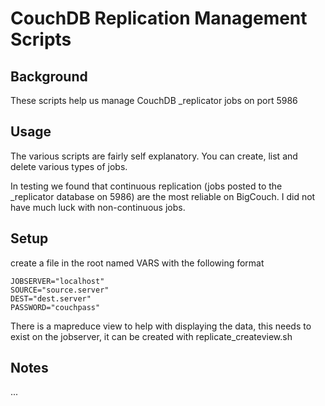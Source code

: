# CouchDB Replication Management Scripts

## Background

These scripts help us manage CouchDB _replicator jobs on port 5986


## Usage

The various scripts are fairly self explanatory. You can create, list and delete various types of jobs.

In testing we found that continuous replication (jobs posted to the _replicator database on 5986) are the most reliable on BigCouch. I did not have much luck with non-continuous jobs.


## Setup

create a file in the root named VARS with the following format
```
JOBSERVER="localhost"
SOURCE="source.server"
DEST="dest.server"
PASSWORD="couchpass"
```


There is a mapreduce view to help with displaying the data, this needs to exist on the jobserver, it can be created with replicate_createview.sh

## Notes

...
